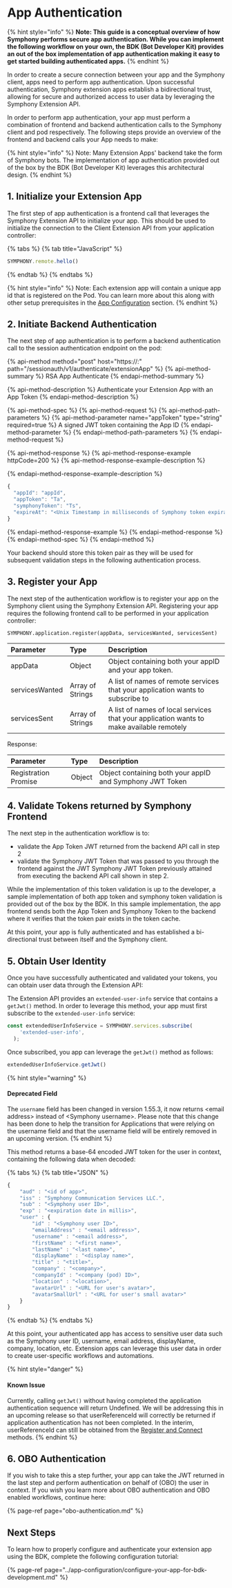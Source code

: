 # App Authentication

{% hint style="info" %}
**Note: This guide is a conceptual overview of how Symphony performs secure app authentication. While you can implement the following workflow on your own, the BDK \(Bot Developer Kit\) provides an out of the box implementation of app authentication making it easy to get started building authenticated apps.**
{% endhint %}

In order to create a secure connection between your app and the Symphony client, apps need to perform app authentication. Upon successful authentication, Symphony extension apps establish a bidirectional trust, allowing for secure and authorized access to user data by leveraging the Symphony Extension API.

In order to perform app authentication, your app must perform a combination of frontend and backend authentication calls to the Symphony client and pod respectively. The following steps provide an overview of the frontend and backend calls your App needs to make:

{% hint style="info" %}
Note: Many Extension Apps' backend take the form of Symphony bots. The implementation of app authentication provided out of the box by the BDK \(Bot Developer Kit\) leverages this architectural design.
{% endhint %}

## 1.  Initialize your Extension App

The first step of app authentication is a frontend call that leverages the Symphony Extension API to initialize your app. This should be used to initialize the connection to the Client Extension API from your application controller:

{% tabs %}
{% tab title="JavaScript" %}
```javascript
SYMPHONY.remote.hello()
```
{% endtab %}
{% endtabs %}

{% hint style="info" %}
Note: Each extension app will contain a unique app id that is registered on the Pod. You can learn more about this along with other setup prerequisites in the [App Configuration](../app-configuration/) section.
{% endhint %}

## 2.  Initiate Backend Authentication

The next step of app authentication is to perform a backend authentication call to the session authentication endpoint on the pod:

{% api-method method="post" host="https://<host>:<port>" path="/sessionauth/v1/authenticate/extensionApp" %}
{% api-method-summary %}
RSA App Authenticate
{% endapi-method-summary %}

{% api-method-description %}
Authenticate your Extension App with an App Token
{% endapi-method-description %}

{% api-method-spec %}
{% api-method-request %}
{% api-method-path-parameters %}
{% api-method-parameter name="appToken" type="string" required=true %}
A signed JWT token containing the App ID
{% endapi-method-parameter %}
{% endapi-method-path-parameters %}
{% endapi-method-request %}

{% api-method-response %}
{% api-method-response-example httpCode=200 %}
{% api-method-response-example-description %}

{% endapi-method-response-example-description %}

```javascript
{
  "appId": "appId",
  "appToken": "Ta",
  "symphonyToken": "Ts",
  "expireAt": "<Unix Timestamp in milliseconds of Symphony token expiration>"
}
```
{% endapi-method-response-example %}
{% endapi-method-response %}
{% endapi-method-spec %}
{% endapi-method %}

Your backend should store this token pair as they will be used for subsequent validation steps in the following authentication process.

## 3.  Register your App

The next step of the authentication workflow is to register your app on the Symphony client using the Symphony Extension API. Registering your app requires the following frontend call to be performed in your application controller:

```text
SYMPHONY.application.register(appData, servicesWanted, servicesSent)
```

| Parameter | Type | Description |
| :--- | :--- | :--- |
| appData | Object | Object containing both your appID and your app token. |
| servicesWanted | Array of Strings | A list of names of remote services that your application wants to subscribe to |
| servicesSent | Array of Strings | A list of names of local services that your application wants to make available remotely |

Response:

| Parameter | Type | Description |
| :--- | :--- | :--- |
| Registration Promise | Object | Object containing both your appID and Symphony JWT Token |

## 4.  Validate Tokens returned by Symphony Frontend

The next step in the authentication workflow is to:

* validate the App Token JWT returned from the backend API call in step 2
* validate the Symphony JWT Token that was passed to you through the frontend against the JWT Symphony JWT Token previously attained from executing the backend API call shown in step 2.

While the implementation of this token validation is up to the developer, a sample implementation of both app token and symphony token validation is provided out of the box by the BDK. In this sample implementation, the app frontend sends both the App Token and Symphony Token to the backend where it verifies that the token pair exists in the token cache.

At this point, your app is fully authenticated and has established a bi-directional trust between itself and the Symphony client.

## 5.  Obtain User Identity

Once you have successfully authenticated and validated your tokens, you can obtain user data through the Extension API:

The Extension API provides an `extended-user-info` service that contains a `getJwt()` method. In order to leverage this method, your app must first subscribe to the `extended-user-info` service:

```javascript
const extendedUserInfoService = SYMPHONY.services.subscribe(
    'extended-user-info',
  );
```

Once subscribed, you app can leverage the `getJwt()` method as follows:

```javascript
extendedUserInfoService.getJwt()
```

{% hint style="warning" %}
#### Deprecated Field

The `username` field has been changed in version 1.55.3, it now returns &lt;email address&gt; instead of &lt;Symphony username&gt;. Please note that this change has been done to help the transition for Applications that were relying on the username field and that the username field will be entirely removed in an upcoming version.
{% endhint %}

This method returns a base-64 encoded JWT token for the user in context, containing the following data when decoded:

{% tabs %}
{% tab title="JSON" %}
```javascript
{
    "aud" : "<id of app>",
    "iss" : "Symphony Communication Services LLC.",
    "sub" : "<Symphony user ID>",
    "exp" : "<expiration date in millis>",
    "user" : {
        "id" : "<Symphony user ID>",
        "emailAddress" : "<email address>",
        "username" : "<email address>",
        "firstName" : "<first name>",
        "lastName" : "<last name>",
        "displayName" : "<display name>",
        "title" : "<title>",
        "company" : "<company>",
        "companyId" : "<company (pod) ID>",
        "location" : "<location>",
        "avatarUrl" : "<URL for user's avatar>",
        "avatarSmallUrl" : "<URL for user's small avatar>"
    }
}
```
{% endtab %}
{% endtabs %}

At this point, your authenticated app has access to sensitive user data such as the Symphony user ID, username, email address, displayName, company, location, etc. Extension apps can leverage this user data in order to create user-specific workflows and automations.

{% hint style="danger" %}
#### Known Issue

Currently, calling `getJwt()` without having completed the application authentication sequence will return Undefined. We will be addressing this in an upcoming release so that userReferenceId will correctly be returned if application authentication has not been completed. In the interim, userReferenceId can still be obtained from the [Register and Connect ](../overview-of-extension-api/register-and-connect.md)methods.
{% endhint %}

## 6.  OBO Authentication

If you wish to take this a step further, your app can take the JWT returned in the last step and perform authentication on behalf of \(OBO\) the user in context. If you wish you learn more about OBO authentication and OBO enabled workflows, continue here:

{% page-ref page="obo-authentication.md" %}

## Next Steps

To learn how to properly configure and authenticate your extension app using the BDK, complete the following configuration tutorial:

{% page-ref page="../app-configuration/configure-your-app-for-bdk-development.md" %}

